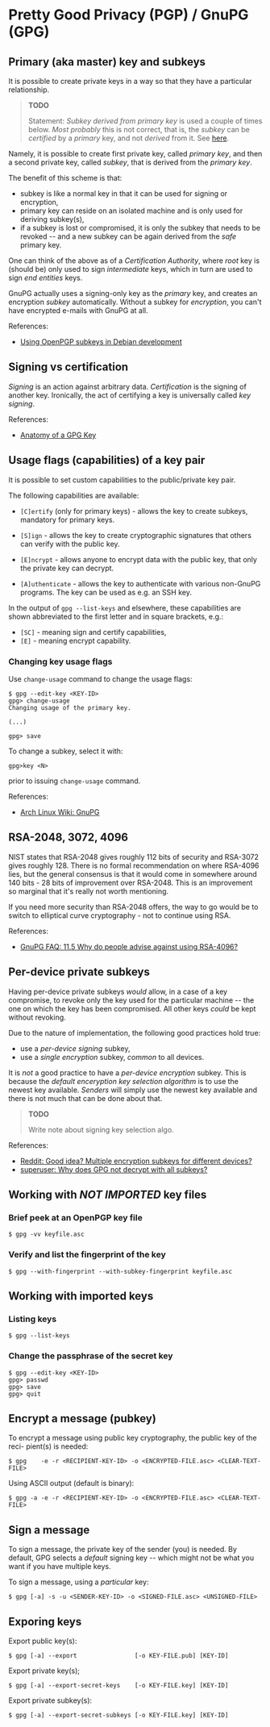 Pretty Good Privacy (PGP) / GnuPG (GPG)
=======================================

## Primary (aka master) key and subkeys

It is possible to create private keys in a way so that they have a particular
relationship.

> **TODO**
>
> Statement: _Subkey derived from primary key_ is used a couple of times below.
> _Most probably_ this is not correct, that is, the _subkey_ can be _certified_
> by a _primary_ key, and not _derived_ from it.
> See [here](https://superuser.com/questions/1113308/what-is-the-relationship-between-an-openpgp-key-and-its-subkey).

Namely, it is possible to create first private key, called _primary key_,
and then a second private key, called _subkey_, that is derived from
the _primary key_.

The benefit of this scheme is that:

- subkey is like a normal key in that it can be used for signing or encryption,
- primary key can reside on an isolated machine and is only used for deriving
  subkey(s),
- if a subkey is lost or compromised, it is only the subkey that needs
  to be revoked -- and a new subkey can be again derived from the _safe_
  primary key.

One can think of the above as of a _Certification Authority_, where _root_ key
is (should be) only used to sign _intermediate_ keys, which in turn are used
to sign _end entities_ keys.

GnuPG actually uses a signing-only key as the _primary_ key, and creates
an encryption _subkey_ automatically. Without a subkey for _encryption_,
you can't have encrypted e-mails with GnuPG at all.

References:

- [Using OpenPGP subkeys in Debian development](https://wiki.debian.org/Subkeys)

## Signing vs certification

_Signing_ is an action against arbitrary data. _Certification_ is the signing
of another key. Ironically, the act of certifying a key is universally called
_key signing_.

References:

- [Anatomy of a GPG Key](https://davesteele.github.io/gpg/2014/09/20/anatomy-of-a-gpg-key/)

## Usage flags (capabilities) of a key pair

It is possible to set custom capabilities to the public/private key pair.

The following capabilities are available:

- `[C]ertify` (only for primary keys) - allows the key to create subkeys,
mandatory for primary keys.

- `[S]ign` - allows the key to create cryptographic signatures that others
can verify with the public key.

- `[E]ncrypt` - allows anyone to encrypt data with the public key, that only
the private key can decrypt.

- `[A]uthenticate` - allows the key to authenticate with various non-GnuPG
programs. The key can be used as e.g. an SSH key.

In the output of `gpg --list-keys` and elsewhere, these capabilities are shown
abbreviated to the first letter and in square brackets, e.g.:

- `[SC]` - meaning sign and certify capabilities,
- `[E]` - meaning encrypt capability.

### Changing key usage flags

Use `change-usage` command to change the usage flags:

```
$ gpg --edit-key <KEY-ID>
gpg> change-usage
Changing usage of the primary key.

(...)

gpg> save
```

To change a subkey, select it with:

    gpg>key <N>

prior to issuing `change-usage` command.

References:

- [Arch Linux Wiki: GnuPG](https://wiki.archlinux.org/title/GnuPG)

## RSA-2048, 3072, 4096

NIST states that RSA-2048 gives roughly 112 bits of security and RSA-3072 gives
roughly 128. There is no formal recommendation on where RSA-4096 lies,
but the general consensus is that it would come in somewhere around 140 bits -
28 bits of improvement over RSA-2048. This is an improvement so marginal that
it's really not worth mentioning.

If you need more security than RSA-2048 offers, the way to go would be to switch
to elliptical curve cryptography - not to continue using RSA.

References:

- [GnuPG FAQ: 11.5 Why do people advise against using RSA-4096?](https://www.gnupg.org/faq/gnupg-faq.html#please_use_ecc)

## Per-device private subkeys

Having per-device private subkeys _would_ allow, in a case of a key compromise,
to revoke only the key used for the particular machine -- the one on which
the key has been compromised. All other keys _could_ be kept without revoking.

Due to the nature of implementation, the following good practices hold true:

- use a _per-device_ _signing_ subkey,
- use a _single_ _encryption_ subkey, _common_ to all devices.

It is _not_ a good practice to have a _per-device_ _encryption_ subkey.
This is because the _default enceryption key selection algorithm_ is to use
the newest key available. _Senders_ will simply use the newest key available
and there is not much that can be done about that.

> **TODO**
>
> Write note about signing key selection algo.

References:

- [Reddit: Good idea? Multiple encryption subkeys for different devices?](https://www.reddit.com/r/GnuPG/comments/2tvwn1/good_idea_multiple_encryption_subkeys_for/)
- [superuser: Why does GPG not decrypt with all subkeys?](https://superuser.com/questions/1054220/why-does-gpg-not-decrypt-with-all-subkeys)

## Working with _NOT IMPORTED_ key files

### Brief peek at an OpenPGP key file

    $ gpg -vv keyfile.asc

### Verify and list the fingerprint of the key

    $ gpg --with-fingerprint --with-subkey-fingerprint keyfile.asc

## Working with imported keys

### Listing keys

    $ gpg --list-keys

### Change the passphrase of the secret key

```
$ gpg --edit-key <KEY-ID>
gpg> passwd
gpg> save
gpg> quit
```

## Encrypt a message (pubkey)

To encrypt a message using public key cryptography, the public key of the reci-
pient(s) is needed:

    $ gpg    -e -r <RECIPIENT-KEY-ID> -o <ENCRYPTED-FILE.asc> <CLEAR-TEXT-FILE>

Using ASCII output (default is binary):

    $ gpg -a -e -r <RECIPIENT-KEY-ID> -o <ENCRYPTED-FILE.asc> <CLEAR-TEXT-FILE>

## Sign a message

To sign a message, the private key of the sender (you) is needed. By default,
GPG selects a _default_ signing key -- which might not be what you want if you
have multiple keys.

To sign a message, using a _particular_ key:

    $ gpg [-a] -s -u <SENDER-KEY-ID> -o <SIGNED-FILE.asc> <UNSIGNED-FILE>

## Exporing keys

Export public key(s):

    $ gpg [-a] --export                [-o KEY-FILE.pub] [KEY-ID]

Export private key(s);

    $ gpg [-a] --export-secret-keys    [-o KEY-FILE.key] [KEY-ID]

Export private subkey(s):

    $ gpg [-a] --export-secret-subkeys [-o KEY-FILE.key] [KEY-ID]
